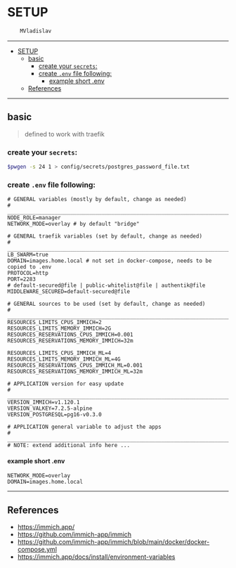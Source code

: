 # SETUP

```sh
    MVladislav
```

---

- [SETUP](#setup)
  - [basic](#basic)
    - [create your `secrets`:](#create-your-secrets)
    - [create `.env` file following:](#create-env-file-following)
      - [example short .env](#example-short-env)
  - [References](#references)

---

## basic

> defined to work with traefik

### create your `secrets`:

```sh
$pwgen -s 24 1 > config/secrets/postgres_password_file.txt
```

### create `.env` file following:

```env
# GENERAL variables (mostly by default, change as needed)
# ______________________________________________________________________________
NODE_ROLE=manager
NETWORK_MODE=overlay # by default "bridge"

# GENERAL traefik variables (set by default, change as needed)
# ______________________________________________________________________________
LB_SWARM=true
DOMAIN=images.home.local # not set in docker-compose, needs to be copied to .env
PROTOCOL=http
PORT=2283
# default-secured@file | public-whitelist@file | authentik@file
MIDDLEWARE_SECURED=default-secured@file

# GENERAL sources to be used (set by default, change as needed)
# ______________________________________________________________________________
RESOURCES_LIMITS_CPUS_IMMICH=2
RESOURCES_LIMITS_MEMORY_IMMICH=2G
RESOURCES_RESERVATIONS_CPUS_IMMICH=0.001
RESOURCES_RESERVATIONS_MEMORY_IMMICH=32m

RESOURCES_LIMITS_CPUS_IMMICH_ML=4
RESOURCES_LIMITS_MEMORY_IMMICH_ML=4G
RESOURCES_RESERVATIONS_CPUS_IMMICH_ML=0.001
RESOURCES_RESERVATIONS_MEMORY_IMMICH_ML=32m

# APPLICATION version for easy update
# ______________________________________________________________________________
VERSION_IMMICH=v1.120.1
VERSION_VALKEY=7.2.5-alpine
VERSION_POSTGRESQL=pg16-v0.3.0

# APPLICATION general variable to adjust the apps
# ______________________________________________________________________________
# NOTE: extend additional info here ...
```

#### example short .env

```env
NETWORK_MODE=overlay
DOMAIN=images.home.local
```

---

## References

- <https://immich.app/>
- <https://github.com/immich-app/immich>
- <https://github.com/immich-app/immich/blob/main/docker/docker-compose.yml>
- <https://immich.app/docs/install/environment-variables>
